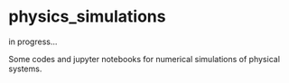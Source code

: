 # physics_simulations

in progress...

Some codes and jupyter notebooks for numerical simulations of physical systems.
